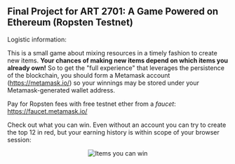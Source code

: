 Final Project for ART 2701: A Game Powered on Ethereum (Ropsten Testnet)
---------------
Logistic information:

This is a small game about mixing resources in a timely fashion to create new items. **Your chances of making new items depend on which items you already own!** So to get the "full experience" that leverages the persistence of the blockchain, you should form a Metamask account (https://metamask.io/) so your winnings may be stored under your Metamask-generated wallet address. 

Pay for Ropsten fees with free testnet ether from a _faucet_: https://faucet.metamask.io/

Check out what you can win. Even without an account you can try to create the top 12 in red, but your earning history is within scope of your browser session:

<p align="center">
  <img src="https://github.com/jpang7/ART-2701-Project-6-/blob/master/public/assets/won_items.png?raw=true" alt="Items you can win"/>
</p>

